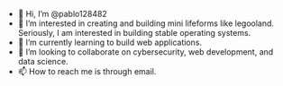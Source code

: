 - 👋 Hi, I’m @pablo128482
- 👀 I’m interested in creating and building mini lifeforms like legooland. Seriously, I am interested in building stable operating systems.
- 🌱 I’m currently learning to build web applications.
- 💞️ I’m looking to collaborate on cybersecurity, web development, and data science.
- 📫 How to reach me is through email.

<!---
pablo128482/pablo128482 is a ✨ special ✨ repository because its `README.md` (this file) appears on your GitHub profile.
You can click the Preview link to take a look at your changes.
--->
